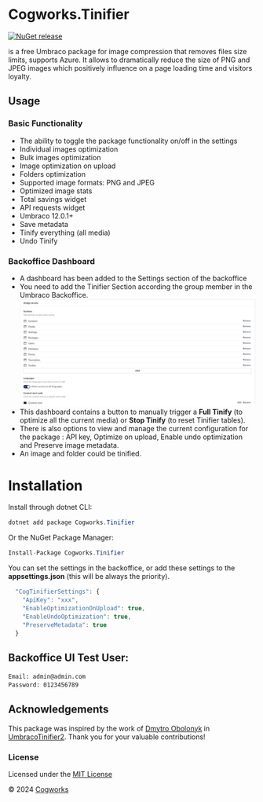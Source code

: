 # Cogworks.Tinifier

[![NuGet release](https://img.shields.io/nuget/v/Cogworks.Tinifier.svg)](https://www.nuget.org/packages/Cogworks.Tinifier/)

 is a free Umbraco package for image compression that removes files size limits, supports Azure. It allows to dramatically reduce the size of PNG and JPEG images which positively influence on a page loading time and visitors loyalty.

## Usage

### Basic Functionality

*   The ability to toggle the package functionality on/off in the settings
*   Individual images optimization
*   Bulk images optimization
*   Image optimization on upload
*   Folders optimization
*   Supported image formats: PNG and JPEG
*   Optimized image stats
*   Total savings widget
*   API requests widget
*   Umbraco 12.0.1+
*   Save metadata
*   Tinify everything (all media)
*   Undo Tinify

### Backoffice Dashboard

*   A dashboard has been added to the Settings section of the backoffice
*   You need to add the Tinifier Section according the group member in the Umbraco Backoffice.
![Tinifier-Section](App_Plugins/Cogworks.Tinifier/media/tinifier-section.jpg)
*   This dashboard contains a button to manually trigger a **Full Tinify** (to optimize all the current media) or **Stop Tinify** (to reset Tinifier tables).
*   There is also options to view and manage the current configuration for the package : API key, Optimize on upload, Enable undo optimization and Preserve image metadata.
*   An image and folder could be tinified.

# Installation

Install through dotnet CLI:
```c#
dotnet add package Cogworks.Tinifier
```

Or the NuGet Package Manager:
```c#
Install-Package Cogworks.Tinifier
```

You can set the settings in the backoffice, or add these settings to the **appsettings.json** (this will be always the priority).
```js
  "CogTinifierSettings": {
    "ApiKey": "xxx",
    "EnableOptimizationOnUpload": true,
    "EnableUndoOptimization": true,
    "PreserveMetadata": true 
  }
```

## Backoffice UI Test User:

```sh
Email: admin@admin.com
Password: 0123456789
```

## Acknowledgements
This package was inspired by the work of [Dmytro Obolonyk](https://github.com/dimonser147) in [UmbracoTinifier2](https://github.com/dimonser147/UmbracoTinifier2). Thank you for your valuable contributions!

### License

Licensed under the [MIT License](LICENSE.md)

&copy; 2024 [Cogworks](https://www.wearecogworks.com/)
